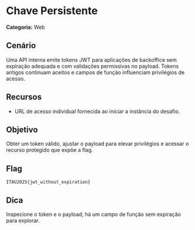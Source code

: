 # Chave Persistente

**Categoria:** Web

## Cenário
Uma API interna emite tokens JWT para aplicações de backoffice sem expiração adequada e com validações permissivas no payload. Tokens antigos continuam aceitos e campos de função influenciam privilégios de acesso.

## Recursos
- URL de acesso individual fornecida ao iniciar a instância do desafio.

## Objetivo
Obter um token válido, ajustar o payload para elevar privilégios e acessar o recurso protegido que expõe a flag.

## Flag
`ITAU2025{jwt_without_expiration}`

## Dica
Inspecione o token e o payload; há um campo de função sem expiração para explorar.
